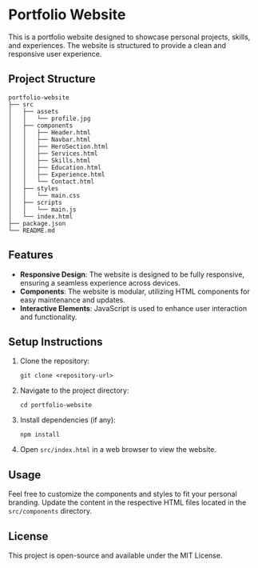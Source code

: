# Portfolio Website

This is a portfolio website designed to showcase personal projects, skills, and experiences. The website is structured to provide a clean and responsive user experience.

## Project Structure

```
portfolio-website
├── src
│   ├── assets
│   │   └── profile.jpg
│   ├── components
│   │   ├── Header.html
│   │   ├── Navbar.html
│   │   ├── HeroSection.html
│   │   ├── Services.html
│   │   ├── Skills.html
│   │   ├── Education.html
│   │   ├── Experience.html
│   │   └── Contact.html
│   ├── styles
│   │   └── main.css
│   ├── scripts
│   │   └── main.js
│   └── index.html
├── package.json
└── README.md
```

## Features

- **Responsive Design**: The website is designed to be fully responsive, ensuring a seamless experience across devices.
- **Components**: The website is modular, utilizing HTML components for easy maintenance and updates.
- **Interactive Elements**: JavaScript is used to enhance user interaction and functionality.

## Setup Instructions

1. Clone the repository:
   ```
   git clone <repository-url>
   ```
2. Navigate to the project directory:
   ```
   cd portfolio-website
   ```
3. Install dependencies (if any):
   ```
   npm install
   ```
4. Open `src/index.html` in a web browser to view the website.

## Usage

Feel free to customize the components and styles to fit your personal branding. Update the content in the respective HTML files located in the `src/components` directory.

## License

This project is open-source and available under the MIT License.